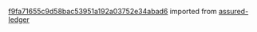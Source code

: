 [f9fa71655c9d58bac53951a192a03752e34abad6](https://github.com/insolar/assured-ledger/commit/f9fa71655c9d58bac53951a192a03752e34abad6) imported from [assured-ledger](https://github.com/insolar/assured-ledger)
